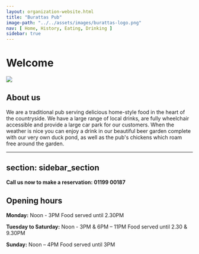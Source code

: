 ```yaml
---
layout: organization-website.html
title: "Burattas Pub"
image-path: "../../assets/images/burattas-logo.png"
nav: [ Home, History, Eating, Drinking ]
sidebar: true
---
```

# Welcome

![](../../assets/images/burattas-pub.png)


## About us

We are a traditional pub serving delicious home-style food in the heart of the countryside. We have a large range of local drinks, are fully wheelchair accessible and provide a large car park for our customers. When the weather is nice you can enjoy a drink in our beautiful beer garden complete with our very own duck pond, as well as the pub's chickens which roam free around the garden.

---
section: sidebar_section
---

**Call us now to make a reservation: 01199 00187**


## Opening hours


**Monday:** Noon - 3PM
Food served until 2.30PM

**Tuesday to Saturday:** Noon - 3PM & 6PM – 11PM
Food served until 2.30 & 9.30PM

**Sunday:** Noon – 4PM
Food served until 3PM


